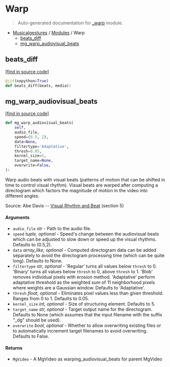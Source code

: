 # Warp

> Auto-generated documentation for [_warp](https://github.com/fourMs/MGT-python/blob/master/musicalgestures/_warp.py) module.

- [Musicalgestures](README.md#musicalgestures-index) / [Modules](MODULES.md#musicalgestures-modules) / Warp
    - [beats_diff](#beats_diff)
    - [mg_warp_audiovisual_beats](#mg_warp_audiovisual_beats)

## beats_diff

[[find in source code]](https://github.com/fourMs/MGT-python/blob/master/musicalgestures/_warp.py#L14)

```python
@jit(nopython=True)
def beats_diff(beats, media):
```

## mg_warp_audiovisual_beats

[[find in source code]](https://github.com/fourMs/MGT-python/blob/master/musicalgestures/_warp.py#L21)

```python
def mg_warp_audiovisual_beats(
    self,
    audio_file,
    speed=(0.5, 2),
    data=None,
    filtertype='Adaptative',
    thresh=0.05,
    kernel_size=5,
    target_name=None,
    overwrite=False,
):
```

Warp audio beats with visual beats (patterns of motion that can be shifted in time to control visual rhythm).
Visual beats are warped after computing a directogram which factors the magnitude of motion in the video into different angles.

Source: Abe Davis -- [Visual Rhythm and Beat](http://www.abedavis.com/files/papers/VisualRhythm_Davis18.pdf) (section 5)

#### Arguments

- `audio_file` *str* - Path to the audio file.
- `speed` *tuple, optional* - Speed's change between the audiovisual beats which can be adjusted to slow down or speed up the visual rhythms. Defaults to (0.5,2).
- `data` *array_like, optional* - Computed directogram data can be added separately to avoid the directogram processing time (which can be quite long). Defaults to None.
- `filtertype` *str, optional* - 'Regular' turns all values below `thresh` to 0. 'Binary' turns all values below `thresh` to 0, above `thresh` to 1. 'Blob' removes individual pixels with erosion method. 'Adaptative' perform adaptative threshold as the weighted sum of 11 neighborhood pixels where weights are a Gaussian window. Defaults to 'Adaptative'.
- `thresh` *float, optional* - Eliminates pixel values less than given threshold. Ranges from 0 to 1. Defaults to 0.05.
- `kernel_size` *int, optional* - Size of structuring element. Defaults to 5.
- `target_name` *str, optional* - Target output name for the directogram. Defaults to None (which assumes that the input filename with the suffix "_dg" should be used).
- `overwrite` *bool, optional* - Whether to allow overwriting existing files or to automatically increment target filenames to avoid overwriting. Defaults to False.

#### Returns

- `MgVideo` - A MgVideo as warping_audiovisual_beats for parent MgVideo
